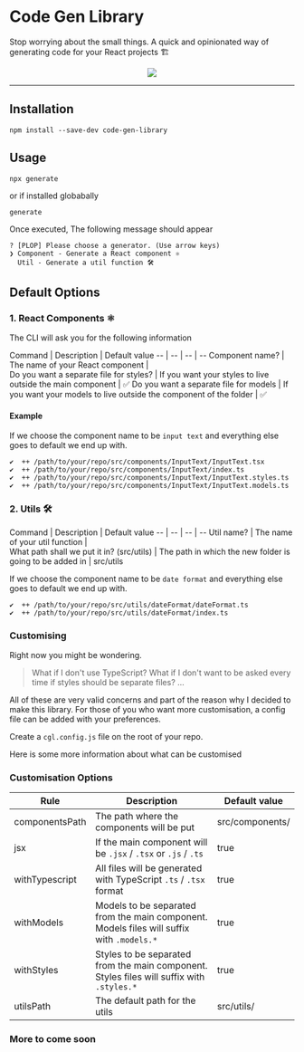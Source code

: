 # Code Gen Library

Stop worrying about the small things. A quick and opinionated way of generating code for your React projects 🏗

<p align="center">
  <img src="./demo.gif" />
</p>

---

## Installation

```
npm install --save-dev code-gen-library
```


## Usage

```
npx generate
```

or if installed globabally

```
generate
```



Once executed, The following message should appear

```
? [PLOP] Please choose a generator. (Use arrow keys)
❯ Component - Generate a React component ⚛️
  Util - Generate a util function 🛠
```

## Default Options

### 1. React Components ⚛️

The CLI will ask you for the following information

Command | Description | Default value
-- | -- | -- | --
Component name? | The name of your React component |  
Do you want a separate file for styles? | If you want your styles to live outside the main component | ✅
Do you want a separate file for models | If you want your models to live outside the component of the folder | ✅


#### Example

If we choose the component name to be `input text` and everything else goes to default we end up with.
```
✔  ++ /path/to/your/repo/src/components/InputText/InputText.tsx
✔  ++ /path/to/your/repo/src/components/InputText/index.ts
✔  ++ /path/to/your/repo/src/components/InputText/InputText.styles.ts
✔  ++ /path/to/your/repo/src/components/InputText/InputText.models.ts
```

### 2. Utils 🛠

Command | Description | Default value
-- | -- | -- | --
Util name? | The name of your util function |  
What path shall we put it in? (src/utils) | The path in which the new folder is going to be added in | src/utils

If we choose the component name to be `date format` and everything else goes to default we end up with.


```
✔  ++ /path/to/your/repo/src/utils/dateFormat/dateFormat.ts
✔  ++ /path/to/your/repo/src/utils/dateFormat/index.ts
```

### Customising

Right now you might be wondering.

> What if I don't use TypeScript? What if I don't want to be asked every time if styles should be separate files? ...

All of these are very valid concerns and part of the reason why I decided to make this library. For those of you who want more customisation, a config file can be added with your preferences.

Create a `cgl.config.js` file on the root of your repo.

Here is some more information about what can be customised



### Customisation Options

Rule | Description | Default value
-- | -- | --
componentsPath | The path where the components will be put | src/components/
jsx | If the main component will be `.jsx` / `.tsx` or `.js` / `.ts` | true
withTypescript | All files will be generated with TypeScript `.ts` / `.tsx` format | true
withModels | Models to be separated from the main component. Models files will suffix with `.models.*`  | true
withStyles | Styles to be separated from the main component. Styles files will suffix with `.styles.*` | true
utilsPath | The default path for the utils | src/utils/

### More to come soon